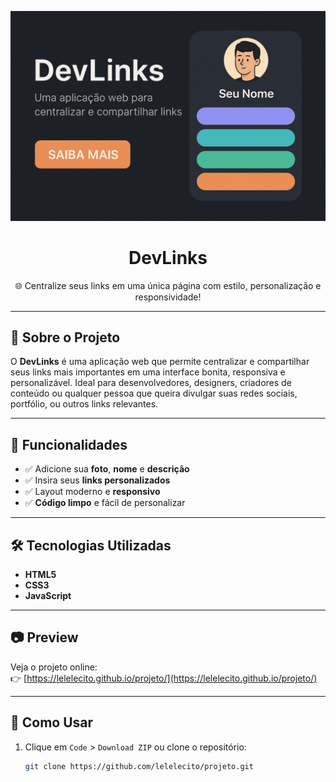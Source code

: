<p align="center">
  <img src="https://raw.githubusercontent.com/lelelecito/projeto/main/banner-devlinks.png" alt="DevLinks banner" />
</p>

<h1 align="center">DevLinks</h1>

<p align="center">
  🌐 Centralize seus links em uma única página com estilo, personalização e responsividade!
</p>

---

## 🚀 Sobre o Projeto

O **DevLinks** é uma aplicação web que permite centralizar e compartilhar seus links mais importantes em uma interface bonita, responsiva e personalizável. Ideal para desenvolvedores, designers, criadores de conteúdo ou qualquer pessoa que queira divulgar suas redes sociais, portfólio, ou outros links relevantes.

---

## 🎨 Funcionalidades

- ✅ Adicione sua **foto**, **nome** e **descrição**
- ✅ Insira seus **links personalizados**
- ✅ Layout moderno e **responsivo**
- ✅ **Código limpo** e fácil de personalizar

---

## 🛠 Tecnologias Utilizadas

- **HTML5**
- **CSS3**
- **JavaScript**

---

## 📷 Preview

Veja o projeto online:  
👉 [https://lelelecito.github.io/projeto/](https://lelelecito.github.io/projeto/)

---

## 📂 Como Usar

1. Clique em `Code` > `Download ZIP` ou clone o repositório:
   ```bash
   git clone https://github.com/lelelecito/projeto.git
